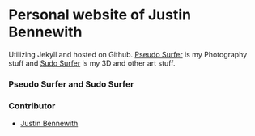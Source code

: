 # Personal website of Justin Bennewith

Utilizing Jekyll and hosted on Github. [Pseudo Surfer](pseudosurfer.com) is my Photography stuff and [Sudo Surfer](sudosurfer.com) is my 3D and other art stuff.

### Pseudo Surfer and Sudo Surfer



### Contributor

- [Justin Bennewith](https://github.com/PseudoSurfer)
